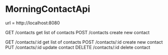 # MorningContactApi

url = http://localhost:8080


GET     /contacts  get list of contacts
POST    /contacts  create new contact

GET     /contacts/:id  get list of contacts
POST    /contacts/:id  create new contact
PUT     /contacts/:id    update contact
DELETE  /contacts/:id    delete contact
